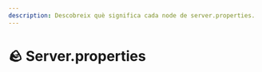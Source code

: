 ```yaml
---
description: Descobreix què significa cada node de server.properties.
---
```


# 🪨 Server.properties
